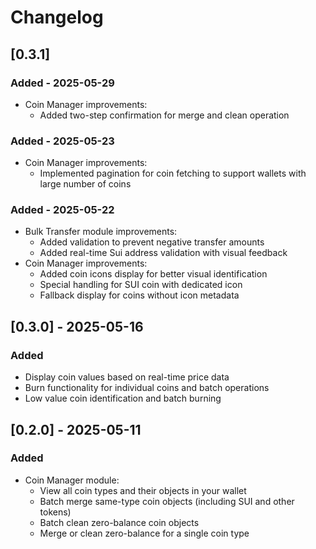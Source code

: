 # Changelog


## [0.3.1] 

### Added - 2025-05-29
- Coin Manager improvements:
  - Added two-step confirmation for merge and clean operation

### Added - 2025-05-23
- Coin Manager improvements:
  - Implemented pagination for coin fetching to support wallets with large number of coins

### Added - 2025-05-22
- Bulk Transfer module improvements:
  - Added validation to prevent negative transfer amounts
  - Added real-time Sui address validation with visual feedback
- Coin Manager improvements:
  - Added coin icons display for better visual identification
  - Special handling for SUI coin with dedicated icon
  - Fallback display for coins without icon metadata


## [0.3.0] - 2025-05-16

### Added
  - Display coin values based on real-time price data
  - Burn functionality for individual coins and batch operations
  - Low value coin identification and batch burning

## [0.2.0] - 2025-05-11

### Added
- Coin Manager module:
  - View all coin types and their objects in your wallet
  - Batch merge same-type coin objects (including SUI and other tokens)
  - Batch clean zero-balance coin objects
  - Merge or clean zero-balance for a single coin type